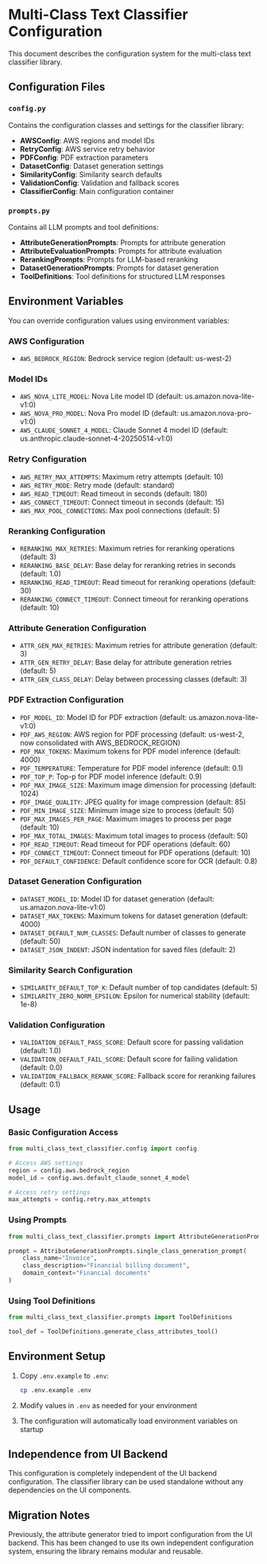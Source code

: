 # Multi-Class Text Classifier Configuration

This document describes the configuration system for the multi-class text classifier library.

## Configuration Files

### `config.py`
Contains the configuration classes and settings for the classifier library:
- **AWSConfig**: AWS regions and model IDs
- **RetryConfig**: AWS service retry behavior
- **PDFConfig**: PDF extraction parameters
- **DatasetConfig**: Dataset generation settings
- **SimilarityConfig**: Similarity search defaults
- **ValidationConfig**: Validation and fallback scores
- **ClassifierConfig**: Main configuration container

### `prompts.py`
Contains all LLM prompts and tool definitions:
- **AttributeGenerationPrompts**: Prompts for attribute generation
- **AttributeEvaluationPrompts**: Prompts for attribute evaluation
- **RerankingPrompts**: Prompts for LLM-based reranking
- **DatasetGenerationPrompts**: Prompts for dataset generation
- **ToolDefinitions**: Tool definitions for structured LLM responses

## Environment Variables

You can override configuration values using environment variables:

### AWS Configuration
- `AWS_BEDROCK_REGION`: Bedrock service region (default: us-west-2)

### Model IDs
- `AWS_NOVA_LITE_MODEL`: Nova Lite model ID (default: us.amazon.nova-lite-v1:0)
- `AWS_NOVA_PRO_MODEL`: Nova Pro model ID (default: us.amazon.nova-pro-v1:0)
- `AWS_CLAUDE_SONNET_4_MODEL`: Claude Sonnet 4 model ID (default: us.anthropic.claude-sonnet-4-20250514-v1:0)

### Retry Configuration
- `AWS_RETRY_MAX_ATTEMPTS`: Maximum retry attempts (default: 10)
- `AWS_RETRY_MODE`: Retry mode (default: standard)
- `AWS_READ_TIMEOUT`: Read timeout in seconds (default: 180)
- `AWS_CONNECT_TIMEOUT`: Connect timeout in seconds (default: 15)
- `AWS_MAX_POOL_CONNECTIONS`: Max pool connections (default: 5)

### Reranking Configuration
- `RERANKING_MAX_RETRIES`: Maximum retries for reranking operations (default: 3)
- `RERANKING_BASE_DELAY`: Base delay for reranking retries in seconds (default: 1.0)
- `RERANKING_READ_TIMEOUT`: Read timeout for reranking operations (default: 30)
- `RERANKING_CONNECT_TIMEOUT`: Connect timeout for reranking operations (default: 10)

### Attribute Generation Configuration
- `ATTR_GEN_MAX_RETRIES`: Maximum retries for attribute generation (default: 3)
- `ATTR_GEN_RETRY_DELAY`: Base delay for attribute generation retries (default: 5)
- `ATTR_GEN_CLASS_DELAY`: Delay between processing classes (default: 3)

### PDF Extraction Configuration
- `PDF_MODEL_ID`: Model ID for PDF extraction (default: us.amazon.nova-lite-v1:0)
- `PDF_AWS_REGION`: AWS region for PDF processing (default: us-west-2, now consolidated with AWS_BEDROCK_REGION)
- `PDF_MAX_TOKENS`: Maximum tokens for PDF model inference (default: 4000)
- `PDF_TEMPERATURE`: Temperature for PDF model inference (default: 0.1)
- `PDF_TOP_P`: Top-p for PDF model inference (default: 0.9)
- `PDF_MAX_IMAGE_SIZE`: Maximum image dimension for processing (default: 1024)
- `PDF_IMAGE_QUALITY`: JPEG quality for image compression (default: 85)
- `PDF_MIN_IMAGE_SIZE`: Minimum image size to process (default: 50)
- `PDF_MAX_IMAGES_PER_PAGE`: Maximum images to process per page (default: 10)
- `PDF_MAX_TOTAL_IMAGES`: Maximum total images to process (default: 50)
- `PDF_READ_TIMEOUT`: Read timeout for PDF operations (default: 60)
- `PDF_CONNECT_TIMEOUT`: Connect timeout for PDF operations (default: 10)
- `PDF_DEFAULT_CONFIDENCE`: Default confidence score for OCR (default: 0.8)

### Dataset Generation Configuration
- `DATASET_MODEL_ID`: Model ID for dataset generation (default: us.amazon.nova-lite-v1:0)
- `DATASET_MAX_TOKENS`: Maximum tokens for dataset generation (default: 4000)
- `DATASET_DEFAULT_NUM_CLASSES`: Default number of classes to generate (default: 50)
- `DATASET_JSON_INDENT`: JSON indentation for saved files (default: 2)

### Similarity Search Configuration
- `SIMILARITY_DEFAULT_TOP_K`: Default number of top candidates (default: 5)
- `SIMILARITY_ZERO_NORM_EPSILON`: Epsilon for numerical stability (default: 1e-8)

### Validation Configuration
- `VALIDATION_DEFAULT_PASS_SCORE`: Default score for passing validation (default: 1.0)
- `VALIDATION_DEFAULT_FAIL_SCORE`: Default score for failing validation (default: 0.0)
- `VALIDATION_FALLBACK_RERANK_SCORE`: Fallback score for reranking failures (default: 0.1)

## Usage

### Basic Configuration Access
```python
from multi_class_text_classifier.config import config

# Access AWS settings
region = config.aws.bedrock_region
model_id = config.aws.default_claude_sonnet_4_model

# Access retry settings
max_attempts = config.retry.max_attempts
```

### Using Prompts
```python
from multi_class_text_classifier.prompts import AttributeGenerationPrompts

prompt = AttributeGenerationPrompts.single_class_generation_prompt(
    class_name="Invoice",
    class_description="Financial billing document",
    domain_context="Financial documents"
)
```

### Using Tool Definitions
```python
from multi_class_text_classifier.prompts import ToolDefinitions

tool_def = ToolDefinitions.generate_class_attributes_tool()
```

## Environment Setup

1. Copy `.env.example` to `.env`:
   ```bash
   cp .env.example .env
   ```

2. Modify values in `.env` as needed for your environment

3. The configuration will automatically load environment variables on startup

## Independence from UI Backend

This configuration is completely independent of the UI backend configuration. The classifier library can be used standalone without any dependencies on the UI components.

## Migration Notes

Previously, the attribute generator tried to import configuration from the UI backend. This has been changed to use its own independent configuration system, ensuring the library remains modular and reusable.